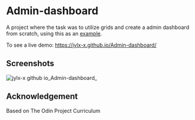 # Admin-dashboard

A project where the task was to utilize grids and create a admin dashboard from scratch, using this as an <a href="https://cdn.statically.io/gh/TheOdinProject/curriculum/main/html_css/grid-lessons/project-dashboard/dashboard-project.png">example</a>.

To see a live demo: https://jylx-x.github.io/Admin-dashboard/

<h2>Screenshots</h2>

![jylx-x github io_Admin-dashboard_](https://user-images.githubusercontent.com/93222500/152258805-c6c7a7fa-93fd-447c-9e90-be2efaeb940a.png)

<h2>Acknowledgement</h2>

Based on The Odin Project Curriculum
